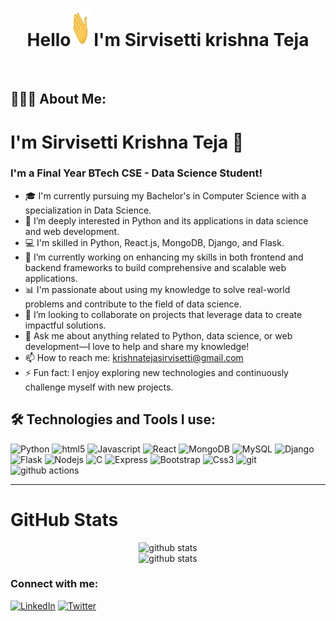 <h1 align="center">Hello<img src="https://raw.githubusercontent.com/ABSphreak/ABSphreak/master/gifs/Hi.gif" width="30px" height="60px"> I'm Sirvisetti krishna Teja</h1>

<!--
**krishnateja-81/krishnateja-81** is a ✨ _special_ ✨ repository because its `README.md` (this file) appears on your GitHub profile.
Here are some ideas to get you started: -->


<br/>            
   
## 👨🏻‍💻 About Me:    

# I'm Sirvisetti Krishna Teja 👋     

### I'm a Final Year BTech CSE - Data Science Student!

- 🎓 I'm currently pursuing my Bachelor's in Computer Science with a specialization in Data Science.
- 🌱 I’m deeply interested in Python and its applications in data science and web development.
- 💻 I'm skilled in Python, React.js, MongoDB, Django, and Flask.
- 🔭 I’m currently working on enhancing my skills in both frontend and backend frameworks to build comprehensive and scalable web applications.
- 📊 I'm passionate about using my knowledge to solve real-world problems and contribute to the field of data science.
- 👯 I’m looking to collaborate on projects that leverage data to create impactful solutions.
- 💬 Ask me about anything related to Python, data science, or web development—I love to help and share my knowledge!
- 📫 How to reach me: [krishnatejasirvisetti@gmail.com](mailto:krishnatejasirvisetti@gmail.com)
- ⚡ Fun fact: I enjoy exploring new technologies and continuously challenge myself with new projects.


## 🛠️ Technologies and Tools I use:

<p>
 <img alt="Python" src="https://img.shields.io/badge/Python-14354C?style=for-the-badge&logo=python&logoColor=white" height="25px"/>
 <img alt="html5" src="https://img.shields.io/badge/HTML5-E34F26?style=for-the-badge&logo=html5&logoColor=white" height="25px"/>
<img alt="Javascript" src="https://img.shields.io/badge/JavaScript-323330?style=for-the-badge&logo=javascript&logoColor=F7DF1E"  height="25px"/>
<img alt="React" src="https://img.shields.io/badge/React-20232A?style=for-the-badge&logo=react&logoColor=61DAFB" height="25px"/>
<img alt="MongoDB" src="https://img.shields.io/badge/-MongoDB-13aa52?style=flat-square&logo=mongodb&logoColor=white"  height="25px"/>
 <img alt="MySQL" src="https://img.shields.io/badge/-MySQL-4479A1?style=flat-square&logo=mysql&logoColor=white" height="25px"/>
 <img alt="Django" src="https://img.shields.io/badge/-Django-092E20?style=flat-square&logo=django&logoColor=white" height="25px"/>
<img alt="Flask" src="https://img.shields.io/badge/-Flask-000000?style=flat-square&logo=flask&logoColor=white" height="25px"/>
<img alt="Nodejs" src="https://img.shields.io/badge/-Nodejs-43853d?style=flat-square&logo=Node.js&logoColor=white"  height="25px"/>
 <img alt="C" src="https://img.shields.io/badge/C-00599C?style=for-the-badge&logo=c&logoColor=white" height="25px"/>
 <img alt="Express" src="https://img.shields.io/badge/express.js-%23404d59.svg?style=for-the-badge&logo=express&logoColor=%2361DAFB" height="25px"/>
<img alt="Bootstrap" src="https://img.shields.io/badge/Bootstrap-563D7C?style=for-the-badge&logo=bootstrap&logoColor=white" height="25px"/>
<img alt="Css3" src="https://img.shields.io/badge/CSS3-1572B6?style=for-the-badge&logo=css3&logoColor=white" height="25px"/>
<img alt="git" src="https://img.shields.io/badge/-Git-F05032?style=flat-square&logo=git&logoColor=white" height="25px"/>
 <img alt="github actions" src="https://img.shields.io/badge/-Github_Actions-2088FF?style=flat-square&logo=github-actions&logoColor=white" height="25px"/>
</p>

<hr>
<h1>GitHub Stats</h1>
<div align="center">
 <img src="https://github-readme-stats.vercel.app/api?username=krishnateja-81&show_icons=true&theme=radical" alt="github stats" />
 </div>
<!-- ![my's GitHub stats](https://github-readme-stats.vercel.app/api?username=krishnateja-81&show_icons=true&theme=radical) -->
<div align="center">
 <img src="https://github-readme-streak-stats.herokuapp.com/?user=krishnateja-81" alt="github stats" />
 </div>
<!-- ![my's GitHub stats](https://github-readme-stats.vercel.app/api?username=krishnateja-81&show_icons=true&theme=radical) -->
<!-- <div align="center">
 <img src="https://github-readme-stats.vercel.app/api/top-langs/?username=krishnateja-81&theme=tokyonight&layout=compact" alt="Top Languages" />
 </div> -->
<!--  ![my's GitHub stats](https://github-readme-stats.vercel.app/api/top-langs/?username=krishnateja-81&theme=tokyonight&layout=compact) -->
 
<!-- ![](https://github-readme-streak-stats.herokuapp.com/?user=krishnateja-81&) -->

### Connect with me:

[![LinkedIn](https://img.shields.io/badge/LinkedIn-0077B5?style=for-the-badge&logo=linkedin&logoColor=white)](https://www.linkedin.com/in/sirvisetti-krishna-teja/)
[![Twitter](https://img.shields.io/badge/Twitter-1DA1F2?style=for-the-badge&logo=twitter&logoColor=white)](https://twitter.com/kteja8212)


